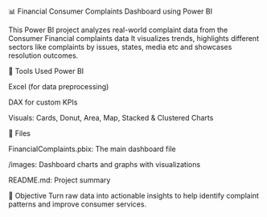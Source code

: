 📊 Financial Consumer Complaints Dashboard using Power BI 


This Power BI project analyzes real-world complaint data from the Consumer Financial complaints data It visualizes trends, highlights different sectors like complaints by issues, states, media etc and showcases resolution outcomes.



🔧 Tools Used
Power BI

Excel (for data preprocessing)

DAX for custom KPIs

Visuals: Cards, Donut, Area, Map, Stacked & Clustered Charts


📂 Files

FinancialComplaints.pbix: The main dashboard file

/images: Dashboard charts and graphs with visualizations

README.md: Project summary


📌 Objective
Turn raw data into actionable insights to help identify complaint patterns and improve consumer services.
